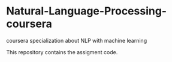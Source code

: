 # Natural-Language-Processing-coursera
coursera specialization about NLP with machine learning

This repository contains the assigment code.
